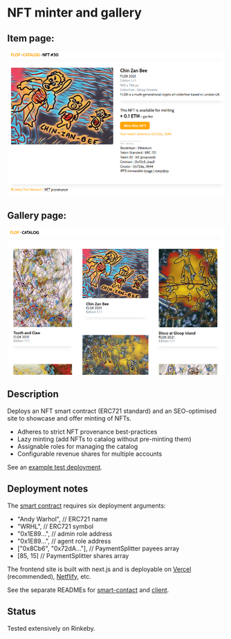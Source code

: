 # NFT minter and gallery

## Item page:

![NFT display/minting page](/docs/images/nft-agent-01.png?raw=true "NFT display/minting page")

## Gallery page:

![NFT gallery page](/docs/images/nft-agent-02.png?raw=true "NFT gallery page")

## Description

Deploys an NFT smart contract (ERC721 standard) and an SEO-optimised site to showcase and offer minting of NFTs.

* Adheres to strict NFT provenance best-practices
* Lazy minting (add NFTs to catalog without pre-minting them)
* Assignable roles for managing the catalog
* Configurable revenue shares for multiple accounts

See an [example test deployment](https://nft-agent.vercel.app/).

## Deployment notes

The [smart contract](/nft-agent/blob/main/smart-contract/contracts/NFTagent.sol) requires six deployment arguments:

* "Andy Warhol",          // ERC721 name
* "WRHL",                 // ERC721 symbol
* "0x1E89…",              // admin role address
* "0x1E89…",              // agent role address
* ["0x8Cb6", "0x72dA…"],  // PaymentSplitter payees array
* [85, 15]                // PaymentSplitter shares array

The frontend site is built with next.js and is deployable on [Vercel](https://vercel.com/) (recommended), [Netflify](https://www.netlify.com/), etc.

See the separate READMEs for [smart-contact](/nft-agent/blob/main/smart-contract/) and [client](/nft-agent/blob/main/client/).

## Status

Tested extensively on Rinkeby.
